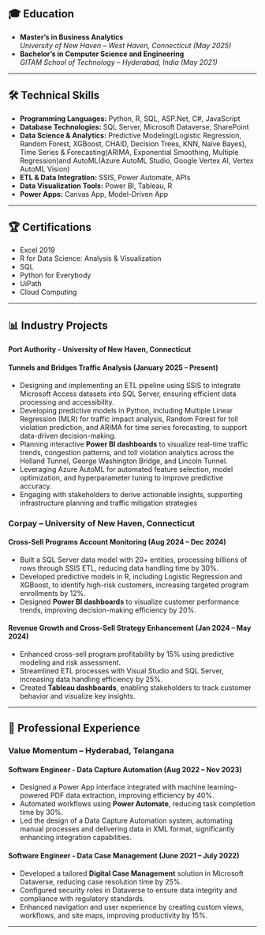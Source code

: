 
## 🎓 Education
- **Master’s in Business Analytics**  
  *University of New Haven – West Haven, Connecticut (May 2025)*  
- **Bachelor’s in Computer Science and Engineering**  
  *GITAM School of Technology – Hyderabad, India (May 2021)*  
---

## 🛠️ Technical Skills
- **Programming Languages:** Python, R, SQL, ASP.Net, C#, JavaScript  
- **Database Technologies:** SQL Server, Microsoft Dataverse, SharePoint  
- **Data Science & Analytics:** Predictive Modeling(Logistic Regression, Random Forest, XGBoost, CHAID, Decision Trees, KNN, Naïve Bayes),
Time Series & Forecasting(ARIMA, Exponential Smoothing, Multiple Regression)and AutoML(Azure AutoML Studio, Google Vertex AI, Vertex AutoML Vision)
- **ETL & Data Integration:** SSIS, Power Automate, APIs  
- **Data Visualization Tools:** Power BI, Tableau, R 
- **Power Apps:** Canvas App, Model-Driven App 

---

## 🏆 Certifications
- Excel 2019  
- R for Data Science: Analysis & Visualization  
- SQL  
- Python for Everybody  
- UiPath  
- Cloud Computing  

---

## 📊 Industry Projects

#### **Port Authority - University of New Haven, Connecticut**

#### **Tunnels and Bridges Traffic Analysis (January 2025 – Present)**  

- Designing and implementing an ETL pipeline using SSIS to integrate Microsoft Access datasets into SQL Server, ensuring efficient data processing and accessibility.  
- Developing predictive models in Python, including Multiple Linear Regression (MLR) for traffic impact analysis, Random Forest for toll violation prediction, and ARIMA for time series forecasting, to support data-driven decision-making.  
- Planning interactive **Power BI dashboards** to visualize real-time traffic trends, congestion patterns, and toll violation analytics across the Holland Tunnel, George Washington Bridge, and Lincoln Tunnel.
- Leveraging Azure AutoML for automated feature selection, model optimization, and hyperparameter tuning to improve predictive accuracy.
- Engaging with stakeholders to derive actionable insights, supporting infrastructure planning and traffic mitigation strategies




### **Corpay – University of New Haven, Connecticut**

#### **Cross-Sell Programs Account Monitoring (Aug 2024 – Dec 2024)**  
- Built a SQL Server data model with 20+ entities, processing billions of rows through SSIS ETL, reducing data handling time by 30%.  
- Developed predictive models in R, including Logistic Regression and XGBoost, to identify high-risk customers, increasing targeted program enrollments by 12%.  
- Designed **Power BI dashboards** to visualize customer performance trends, improving decision-making efficiency by 20%.  

#### **Revenue Growth and Cross-Sell Strategy Enhancement (Jan 2024 – May 2024)**  
- Enhanced cross-sell program profitability by 15% using predictive modeling and risk assessment.  
- Streamlined ETL processes with Visual Studio and SQL Server, increasing data handling efficiency by 25%.  
- Created **Tableau dashboards**, enabling stakeholders to track customer behavior and visualize key insights.
---

## 💼 Professional Experience

### **Value Momentum – Hyderabad, Telangana**

#### **Software Engineer - Data Capture Automation (Aug 2022 – Nov 2023)**  
- Designed a Power App interface integrated with machine learning-powered PDF data extraction, improving efficiency by 40%.  
- Automated workflows using **Power Automate**, reducing task completion time by 30%.  
- Led the design of a Data Capture Automation system, automating manual processes and delivering data in XML format, significantly enhancing integration capabilities.

#### **Software Engineer - Data Case Management (June 2021 – July 2022)**  
- Developed a tailored **Digital Case Management** solution in Microsoft Dataverse, reducing case resolution time by 25%.  
- Configured security roles in Dataverse to ensure data integrity and compliance with regulatory standards.  
- Enhanced navigation and user experience by creating custom views, workflows, and site maps, improving productivity by 15%.

---

